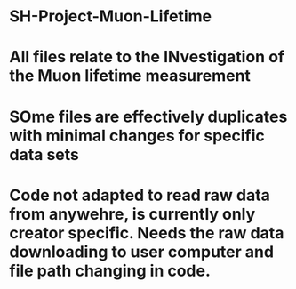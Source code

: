 # SH-Project-Muon-Lifetime
# All files relate to the INvestigation of the Muon lifetime measurement
# SOme files are effectively duplicates with minimal changes for specific data sets
# Code not adapted to read raw data from anywehre, is currently only creator specific. Needs the raw data downloading to user computer and file path changing in code.
